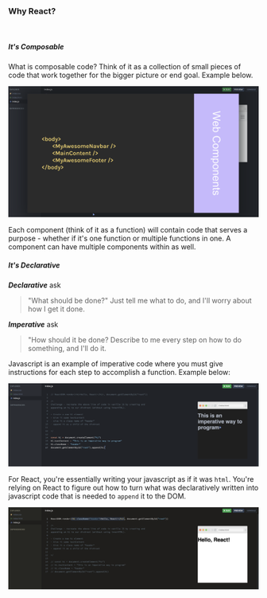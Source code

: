 ### Why React?

<br/>

##### It's Composable

What is composable code? Think of it as a collection of small pieces of code that work together for the bigger picture or end goal. Example below.

![](../images/info_6.png)

Each component (think of it as a function) will contain code that serves a purpose - whether if it's one function or multiple functions in one. A component can have multiple components within as well.
<br/>

##### It's Declarative

**_Declarative_** ask

> "What should be done?"
> Just tell me what to do, and I'll worry about how I get it done.

**_Imperative_** ask

> "How should it be done?
> Describe to me every step on how to do something, and I'll do it.

Javascript is an example of imperative code where you must give instructions for each step to accomplish a function. Example below:

![](../images/info_7.png)

For React, you're essentially writing your javascript as if it was `html`. You're relying on React to figure out how to turn what was declaratively written into javascript code that is needed to `append` it to the DOM.

![](../images/info_9.png)

